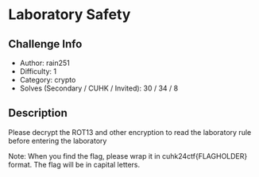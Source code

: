 # Laboratory Safety

## Challenge Info

- Author: rain251
- Difficulty: 1
- Category: crypto
- Solves (Secondary / CUHK / Invited): 30 / 34 / 8 

## Description
Please decrypt the ROT13 and other encryption to read the laboratory rule before entering the laboratory 

Note: When you find the flag, please wrap it in cuhk24ctf{FLAGHOLDER} format. The flag will be in capital letters.
